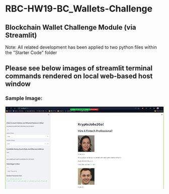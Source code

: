# RBC-HW19-BC_Wallets-Challenge

## Blockchain Wallet Challenge Module (via Streamlit)
Note: All related development has been applied to two python files within the "Starter Code" folder

## Please see below images of streamlit terminal commands rendered on local web-based host window

### Sample Image:

![Image](Starter-Code/Images/Streamlit_Test.jpg)